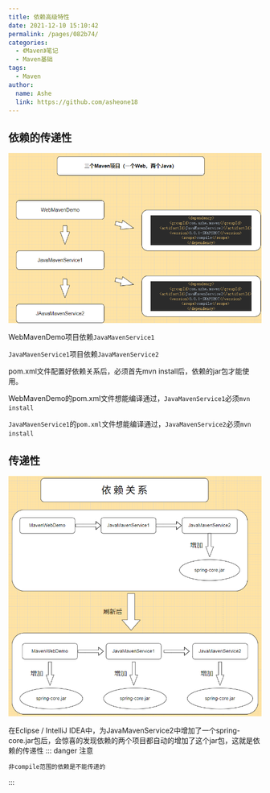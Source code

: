 ```yaml
---
title: 依赖高级特性
date: 2021-12-10 15:10:42
permalink: /pages/082b74/
categories:
  - 《Maven》笔记
  - Maven基础
tags:
  - Maven
author:
  name: Ashe
  link: https://github.com/asheone18
---
```

## 依赖的传递性

![](../../.vuepress.public/maven/../../.vuepress/public/maven/maven20.png)

WebMavenDemo项目依赖`JavaMavenService1` 

`JavaMavenService1`项目依赖`JavaMavenService2`

pom.xml文件配置好依赖关系后，必须首先mvn install后，依赖的jar包才能使用。

WebMavenDemo的pom.xml文件想能编译通过，`JavaMavenService1`必须`mvn install`

`JavaMavenService1`的`pom.xml`文件想能编译通过，`JavaMavenService2`必须`mvn install`

## 传递性

![](../../.vuepress/public/maven/maven30.png)

在Eclipse / IntelliJ IDEA中，为JavaMavenService2中增加了一个spring-core.jar包后，会惊喜的发现依赖的两个项目都自动的增加了这个jar包，这就是依赖的传递性
::: danger 注意
```java
非compile范围的依赖是不能传递的
```
:::
